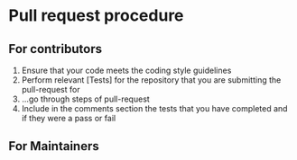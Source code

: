 # Pull request procedure
## For contributors
1. Ensure that your code meets the coding style guidelines
1. Perform relevant [Tests] for the repository that you are submitting the pull-request for
1. ...go through steps of pull-request
1. Include in the comments section the tests that you have completed and if they were a pass or fail

## For Maintainers

